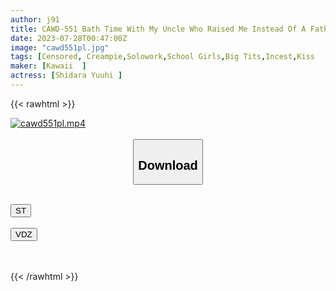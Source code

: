 ```yaml
---
author: j91
title: CAWD-551 Bath Time With My Uncle Who Raised Me Instead Of A Father Every Day Yuuhi Shitara
date: 2023-07-28T00:47:00Z
image: "cawd551pl.jpg"
tags: [Censored, Creampie,Solowork,School Girls,Big Tits,Incest,Kiss	]
maker: [Kawaii  ]
actress: [Shidara Yuuhi ]
---
```



{{< rawhtml >}}

<div class="video" data-videoid="3xGMk9mlyLCdmpV">
    <a href="javascript:;">
        <img src="https://my.j91.asia/posts/cawd551pl/cawd551pl.jpg" width="WIDTH" height="HEIGHT" alt="cawd551pl.mp4" loading="lazy">
    </a>
</div>

<script type="text/javascript" src="https://j91.asia/asset/on-demand-st.js"></script>

<br>
  <link rel="stylesheet" href="https://j91.asia/asset/bs5.css">
  
  <center>
  <button class="btn btn-primary" type="button" data-bs-toggle="collapse" data-bs-target=".multi-collapse" aria-expanded="false" aria-controls="multiCollapseExample1 multiCollapseExample2"><h2>Download</h2></button></center>
</p>
<div class="row">
  <div class="col">
    <div class="collapse multi-collapse" id="multiCollapseExample1">
      <div class="card card-body">
	      	      <br>
<div class="buttons">  
<a href="https://streamtape.to/v/3xGMk9mlyLCdmpV"><button class="btn-hover color-3"><i class="fa fa-download"></i> ST</button></a></div>
    </div>
  </div>
</div>
  <div class="col">
    <div class="collapse multi-collapse" id="multiCollapseExample2">
      <div class="card card-body">
	      <br>
<div class="buttons">
    <a href="https://vidoza.net/m46c3yrcjq3w.html"><button class="btn-hover color-9"><i class="fa fa-download"></i> VDZ</button></a></div>
<br><br>
      </div>
    </div>
  </div>
</div>

{{< /rawhtml >}}